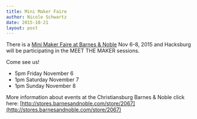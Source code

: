 ```yaml
---
title: Mini Maker Faire
author: Nicole Schwartz
date: 2015-10-21
layout: post
---
```


There is a [Mini Maker Faire at Barnes & Noble](http://www.barnesandnoble.com/h/makerfaire) Nov 6-8, 2015 and Hacksburg will be participating in the MEET THE MAKER sessions.

Come see us!

* 5pm Friday November 6
* 1pm Saturday November 7
* 1pm Sunday November 8

More information about events at the Christiansburg Barnes & Noble click here: [http://stores.barnesandnoble.com/store/2067](http://stores.barnesandnoble.com/store/2067)
